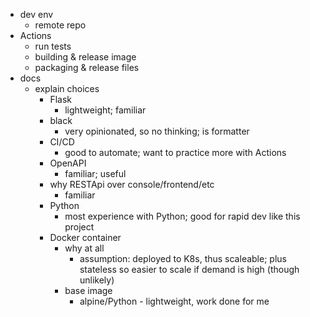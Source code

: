 * dev env
  * remote repo
* Actions
  * run tests
  * building & release image
  * packaging & release files
* docs
  * explain choices
    * Flask
      * lightweight; familiar
    * black
      * very opinionated, so no thinking; is formatter
    * CI/CD
      * good to automate; want to practice more with Actions
    * OpenAPI
      * familiar; useful
    * why RESTApi over console/frontend/etc
      * familiar
    * Python
      * most experience with Python; good for rapid dev like this project
    * Docker container
      * why at all
        * assumption: deployed to K8s, thus scaleable; plus stateless so easier to scale if demand is high (though unlikely)
      * base image
        * alpine/Python - lightweight, work done for me
